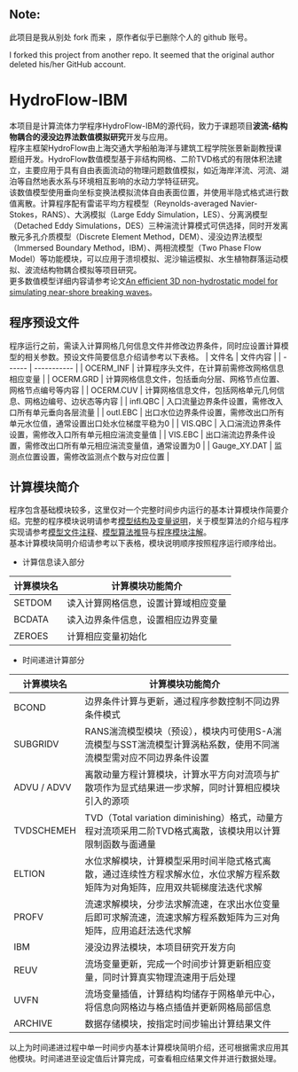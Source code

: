 ## Note: 

此项目是我从别处 fork 而来 ，原作者似乎已删除个人的 github 账号。

I forked this project from another repo. It seemed that the original author deleted his/her GitHub account.




HydroFlow-IBM
===
本项目是计算流体力学程序HydroFlow-IBM的源代码，致力于课题项目**波流-结构物耦合的浸没边界法数值模拟研究**开发与应用。  
程序主框架HydroFlow由上海交通大学船舶海洋与建筑工程学院张景新副教授课题组开发。HydroFlow数值模型基于非结构网格、二阶TVD格式的有限体积法建立，主要应用于具有自由表面流动的物理问题数值模拟，如近海岸洋流、河流、湖泊等自然地表水系与环境相互影响的水动力学特征研究。  
该数值模型使用垂向坐标变换法模拟流体自由表面位置，并使用半隐式格式进行数值离散。计算程序配有雷诺平均方程模型（Reynolds-averaged Navier-Stokes，RANS）、大涡模拟（Large Eddy Simulation，LES）、分离涡模型（Detached Eddy Simulations，DES）三种湍流计算模式可供选择，同时开发离散元多孔介质模型（Discrete Element Method，DEM）、浸没边界法模型（Immersed Boundary Method，IBM）、两相流模型（Two Phase Flow Model）等功能模块，可以应用于溃坝模拟、泥沙输运模拟、水生植物群落运动模拟、波流结构物耦合模拟等项目研究。  
更多数值模型详细内容请参考论文[An efficient 3D non-hydrostatic model for simulating near-shore breaking waves](https://doi.org/10.1016/j.oceaneng.2017.05.009)。  

## 程序预设文件
程序运行之前，需读入计算网格几何信息文件并修改边界条件，同时应设置计算模型的相关参数。预设文件简要信息介绍请参考以下表格。
| 文件名 | 文件内容 |
| ------ | ----------- | 
| OCERM_INF | 计算程序头文件，在计算前需修改网格信息相应变量 |
| OCERM.GRD | 计算网格信息文件，包括垂向分层、网格节点位置、网格节点编号等内容 |
| OCERM.CUV | 计算网格信息文件，包括网格单元几何信息、网格边编号、边状态等内容 |
| infl.QBC | 入口流量边界条件设置，需修改入口所有单元垂向各层流量 |
| outl.EBC | 出口水位边界条件设置，需修改出口所有单元水位值，通常设置出口处水位梯度平稳为0 |
| VIS.QBC | 入口湍流边界条件设置，需修改入口所有单元相应湍流变量值 |
| VIS.EBC | 出口湍流边界条件设置，需修改出口所有单元相应湍流变量值，通常设置为0 |
| Gauge_XY.DAT | 监测点位置设置，需修改监测点个数与对应位置 |
  
  
## 计算模块简介
程序包含基础模块较多，这里仅对一个完整时间步内运行的基本计算模块作简要介绍。完整的程序模块说明请参考[模型结构及变量说明](https://github.com/sjtuluo/HydroFlow-IBM/blob/master/Documents/%E6%A8%A1%E5%9E%8B%E7%BB%93%E6%9E%84%E5%8F%8A%E5%8F%98%E9%87%8F%E8%AF%B4%E6%98%8E.pdf)，关于模型算法的介绍与程序实现请参考[模型文件注释](https://github.com/sjtuluo/HydroFlow-IBM/blob/master/Documents/%E6%A8%A1%E5%9E%8B%E6%96%87%E4%BB%B6%E6%B3%A8%E9%87%8A.pdf)、[模型算法推导](https://github.com/sjtuluo/HydroFlow-IBM/blob/master/Documents/%E6%A8%A1%E5%9E%8B%E7%AE%97%E6%B3%95%E6%8E%A8%E5%AF%BC.pdf)与[程序模块注解](https://github.com/sjtuluo/HydroFlow-IBM/tree/master/Documents/%E7%A8%8B%E5%BA%8F%E6%A8%A1%E5%9D%97%E6%B3%A8%E8%A7%A3)。  
基本计算模块简明介绍请参考以下表格，模块说明顺序按照程序运行顺序给出。  
- 计算信息读入部分  

| 计算模块名 | 计算模块功能简介 |
| ------ | ----------- | 
| SETDOM | 读入计算网格信息，设置计算域相应变量 |
| BCDATA | 读入边界条件信息，设置相应边界变量 |
| ZEROES | 计算相应变量初始化 |

- 时间递进计算部分   

| 计算模块名 | 计算模块功能简介 |
| ------ | ----------- | 
| BCOND | 边界条件计算与更新，通过程序参数控制不同边界条件模式 |
| SUBGRIDV | RANS湍流模型模块（预设），模块内可使用S-A湍流模型与SST湍流模型计算涡粘系数，使用不同湍流模型需对应不同边界条件设置 |
| ADVU / ADVV | 离散动量方程计算模块，计算水平方向对流项与扩散项作为显式结果进一步求解，同时计算相应模块引入的源项 |
| TVDSCHEMEH | TVD（Total variation diminishing）格式，动量方程对流项采用二阶TVD格式离散，该模块用以计算限制函数与面通量 |
| ELTION | 水位求解模块，计算模型采用时间半隐式格式离散，通过连续性方程求解水位，水位求解方程系数矩阵为对角矩阵，应用双共轭梯度法迭代求解 |
| PROFV | 流速求解模块，分步法求解流速，在求出水位变量后即可求解流速，流速求解方程系数矩阵为三对角矩阵，应用追赶法迭代求解 |
| IBM | 浸没边界法模块，本项目研究开发方向 |
| REUV | 流场变量更新，完成一个时间步计算更新相应变量，同时计算真实物理流速用于后处理 |
| UVFN | 流场变量插值，计算结构均储存于网格单元中心，将信息向网格边与格点插值并更新网格局部信息 |
| ARCHIVE | 数据存储模块，按指定时间步输出计算结果文件 |

以上为时间递进过程中单一时间步内基本计算模块简明介绍，还可根据需求应用其他模块。时间递进至设定值后计算完成，可查看相应结果文件并进行数据处理。

